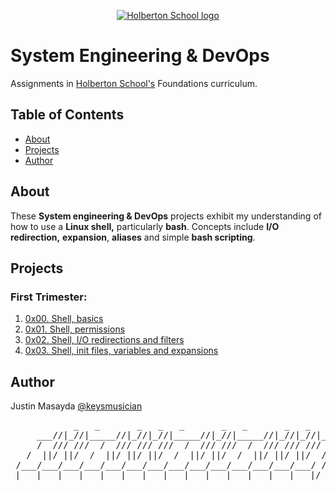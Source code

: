 <p align="center">
  <a href=#>
    <img src="https://intranet.hbtn.io/assets/holberton-logo-full-black-157ccfa3d2134776c1e3f78c0fe682968e8848b64fcacc6187976044f75f35a8.png" alt="Holberton School logo">
  </a>
</p>

# System Engineering & DevOps
Assignments in [Holberton School's](https://www.holbertonschool.com/) Foundations curriculum.

## Table of Contents
* [About](#about)
* [Projects](#projects)
* [Author](#author)

## About
These **System engineering & DevOps** projects exhibit my understanding of how to use a **Linux shell,** particularly **bash**. Concepts include **I/O redirection,** **expansion**, **aliases** and simple **bash scripting**.

## Projects
### First Trimester:
1. [0x00. Shell, basics](https://github.com/keysmusician/holberton-system_engineering-devops/tree/main/0x00-shell_basics)
2. [0x01. Shell, permissions](https://github.com/keysmusician/holberton-system_engineering-devops/tree/main/0x01-shell_permissions)
3. [0x02. Shell, I/O redirections and filters](https://github.com/keysmusician/holberton-system_engineering-devops/tree/main/0x02-shell_redirections)
4. [0x03. Shell, init files, variables and expansions](https://github.com/keysmusician/holberton-system_engineering-devops/tree/main/0x03-shell_variables_expansions)

## Author
Justin Masayda [@keysmusician](https://github.com/keysmusician)
<pre align="center">
            _   _       _   _   _       _   _       _   _   _      
     ___//|_//|_____//|_//|_//|_____//|_//|_____//|_//|_//|___
     /  /// ///  /  /// /// ///  /  /// ///  /  /// /// ///  / |
   /  ||/ ||/  /  ||/ ||/ ||/  /  ||/ ||/  /  ||/ ||/ ||/  / /
 /___/___/___/___/___/___/___/___/___/___/___/___/___/___/ /
|___|___|___|___|___|___|___|___|___|___|___|___|___|___|/
</pre>
<p><span style="font-family: 'Lucida Console'; line-height: 14px; font-size: 14px; display: inline-block;">&nbsp;</span></p>  
